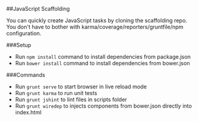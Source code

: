 ##JavaScript Scaffolding

You can quickly create JavaScript tasks by cloning the scaffolding repo. 
You don't have to bother with karma/coverage/reporters/gruntfile/npm configuration.

###Setup
* Run ```npm install``` command to install dependencies from package.json 
* Run ```bower install``` command to install dependencies from bower.json

###Commands
* Run ```grunt serve``` to start browser in live reload mode
* Run ```grunt karma``` to run unit tests
* Run ```grunt jshint``` to lint files in scripts folder
* Run ```grunt wiredep```  to injects components from bower.json directly into index.html 

